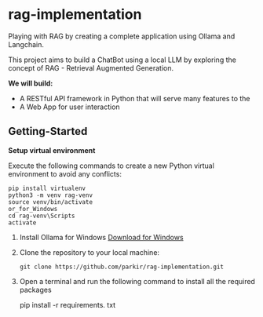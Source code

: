# rag-implementation
Playing with RAG by creating a complete application using Ollama and Langchain.

This project aims to build a ChatBot using a local LLM by exploring the concept of RAG - Retrieval Augmented Generation.

**We will build:**
  * A RESTful API framework in Python that will serve many features to the
  * A Web App for user interaction


## Getting-Started

**Setup virtual environment**

Execute the following commands to create a new Python virtual environment to avoid any conflicts:

```
pip install virtualenv
python3 -m venv rag-venv
source venv/bin/activate
or_for_Windows
cd rag-venv\Scripts
activate
```


1. Install Ollama for Windows
      [Download for Windows](https://ollama.com/download/windows)

2. Clone the repository to your local machine:

    `git clone https://github.com/parkir/rag-implementation.git`

3. Open a terminal and run the following command to install all the required packages

   pip install -r requirements. txt

